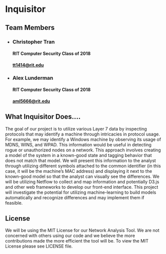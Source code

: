 # **Inquisitor**

## **Team Members**

* ### Christopher Tran
  #### RIT Computer Security Class of 2018
  #### tt1414@rit.edu

* ### Alex Lunderman
  #### RIT Computer Security Class of 2018
  #### aml5666@rit.edu

## **What Inquisitor Does....**
The goal of our project is to utilize various Layer 7 data by inspecting protocols that may identify a machine through intricacies in protocol usage. For example, we may identify a Windows machine by observing its usage of MDNS, WINS, and WPAD. This information would be useful in detecting rogue or unauthorized nodes on a network. This approach involves creating a model of the system in a known-good state and tagging behavior that does not match that model. We will present this information to the analyst through utilizing different symbols attached to the common identifier (in this case, it will be the machine’s MAC address) and displaying it next to the known-good model so that the analyst can visually see the differences. We will be utilizing Netflow to collect and map information and potentially D3.js and other web frameworks to develop our front-end interface. This project will investigate the potential for utilizing machine-learning to build models automatically and recognize differences and may implement them if feasible.

## **License**
We will be using the MIT License for our Network Analysis Tool. We are not concerned with others using our code and we believe the more contributions made the more efficient the tool will be. To view the MIT License please see LICENSE file.  

